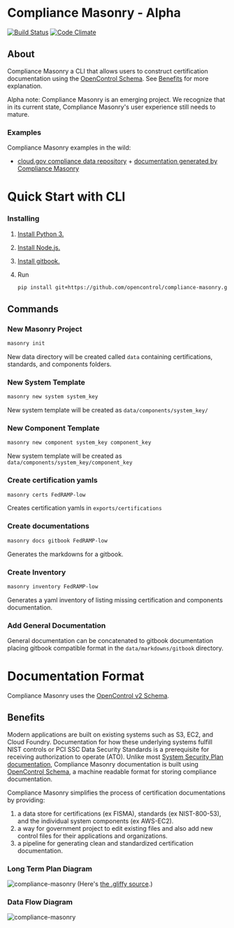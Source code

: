 # Compliance Masonry - Alpha
[![Build Status](https://travis-ci.org/opencontrol/compliance-masonry.svg?branch=master)](https://travis-ci.org/18F/control-masonry)
[![Code Climate](https://codeclimate.com/github/opencontrol/compliance-masonry/badges/gpa.svg)](https://codeclimate.com/github/opencontrol/compliance-masonry)
## About
Compliance Masonry a CLI that allows users to construct certification documentation using the [OpenControl Schema](https://github.com/opencontrol/schemas). See [Benefits](#benefits) for more explanation.

Alpha note: Compliance Masonry is an emerging project. We recognize that in its current state, Compliance Masonry's user experience still needs to mature.

### Examples
Compliance Masonry examples in the wild:
* [cloud.gov compliance data repository](https://github.com/18F/cg-compliance) + [documentation generated by Compliance Masonry](https://compliance.cloud.gov/)

# Quick Start with CLI

### Installing
1. [Install Python 3.](https://pages.18f.gov/dev-environment-standardization/languages/python/)
1. [Install Node.js.](https://pages.18f.gov/dev-environment-standardization/languages/javascript/)
1. [Install gitbook.](https://github.com/GitbookIO/gitbook#how-to-use-it)
1. Run

    ```bash
    pip install git+https://github.com/opencontrol/compliance-masonry.git
    ```

## Commands

### New Masonry Project
```bash
masonry init
```
New data directory will be created called `data` containing certifications, standards, and components folders.

### New System Template
```bash
masonry new system system_key
```
New system template will be created as `data/components/system_key/`

### New Component Template
```bash
masonry new component system_key component_key
```
New system template will be created as `data/components/system_key/component_key`

### Create certification yamls
```bash
masonry certs FedRAMP-low
```
Creates certification yamls in `exports/certifications`

### Create documentations
```bash
masonry docs gitbook FedRAMP-low
```
Generates the markdowns for a gitbook.

### Create Inventory
```bash
masonry inventory FedRAMP-low
```
Generates a yaml inventory of listing  missing certification and components documentation.

### Add General Documentation
General documentation can be concatenated to gitbook documentation placing gitbook compatible format in the `data/markdowns/gitbook` directory.  

# Documentation Format
Compliance Masonry uses the [OpenControl v2 Schema](https://github.com/opencontrol/schemas).

## Benefits
Modern applications are built on existing systems such as S3, EC2, and Cloud Foundry. Documentation for how these underlying systems fulfill NIST controls or PCI SSC Data Security Standards is a prerequisite for receiving authorization to operate (ATO). Unlike most [System Security Plan documentation](http://csrc.nist.gov/publications/nistpubs/800-18-Rev1/sp800-18-Rev1-final.pdf), Compliance Masonry documentation is built using [OpenControl Schema](https://github.com/opencontrol/schemas), a machine readable format for storing compliance documentation.

Compliance Masonry simplifies the process of certification documentations by providing:
1. a data store for certifications (ex FISMA), standards (ex NIST-800-53), and the individual system components (ex AWS-EC2).
2. a way for government project to edit existing files and also add new control files for their applications and organizations.
3. a pipeline for generating clean and standardized certification documentation.


### Long Term Plan Diagram
![compliance-masonry](https://cloud.githubusercontent.com/assets/47762/9829499/08d2b1dc-58bb-11e5-8185-5dc617188ae7.png)
(Here's [the .gliffy source](https://gist.github.com/mogul/8d7cb123e03b0fe1b993).)

### Data Flow Diagram
![compliance-masonry](https://cloud.githubusercontent.com/assets/4596845/10542998/e6397422-73e9-11e5-8681-5539be8b8164.png)

